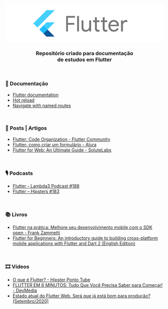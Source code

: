 <div align="center">
 
 ![Flutter Logo](Docs/images/flutter-logo.jpg)
 ### Repositório criado para documentação <br> de estudos em Flutter
  
</div>

<br>

### 📖 Documentação
 
+ [Flutter documentation](https://flutter.dev/docs)
+ [Hot reload](https://flutter.dev/docs/development/tools/hot-reload)
+ [Navigate with named routes](https://flutter.dev/docs/cookbook/navigation/named-routes)


<br> 

### 📰 Posts | Artigos

+ [Flutter: Code Organization - Flutter Community](https://medium.com/flutter-community/flutter-code-organization-de3a4c219149)
+ [Flutter: como criar um formulário - Alura](https://www.alura.com.br/artigos/criando-formulario-com-flutter)
+ [Flutter for Web: An Ultimate Guide - SoluteLabs](https://www.solutelabs.com/blog/flutter-for-web-an-ultimate-guide)


<br>

  
### 🎙️ Podcasts

+ [Flutter - Lambda3 Podcast #188](https://www.lambda3.com.br/2020/03/lambda3-podcast-188-flutter/)
+ [Flutter – Hipsters #183](https://hipsters.tech/flutter-hipsters-183/)

<br>

### 📚 Livros
 
+ [Flutter na prática: Melhore seu desenvolvimento mobile com o SDK open - Frank Zammetti](https://www.amazon.com.br/Flutter-pr%C3%A1tica-Melhore-desenvolvimento-recente-ebook/dp/B083VXLSQG)
+ [Flutter for Beginners: An introductory guide to building cross-platform mobile applications with Flutter and Dart 2 (English Edition)](https://www.amazon.com.br/Flutter-Beginners-introductory-cross-platform-applications-ebook/dp/B07X1YRFHX/ref=sr_1_12?dchild=1&keywords=flutter&qid=1606164585&s=books&sr=1-12)

<br> 


### 🎞️ Vídeos

+ [O que é Flutter? - Hipster Ponto Tube](https://www.youtube.com/watch?v=So5C-XSfGW0&ab_channel=AluraCursosOnline)
+ [FLUTTER EM 6 MINUTOS: Tudo Que Você Precisa Saber para Começar! - DevMedia](https://www.youtube.com/watch?v=jbAh5R8CH_o&ab_channel=DevMedia)
+ [Estado atual do Flutter Web. Será que já está bom para produção? (Setembro/2020)](https://www.youtube.com/watch?v=Gv8u1zVNshU&ab_channel=Flutterando)





